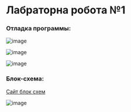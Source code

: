 
# Лабраторна робота №1


### Отладка программы:

![image](https://user-images.githubusercontent.com/93381859/218163493-b8bcec81-b88c-4cb2-bcdc-261e68c9d426.png)

![image](https://user-images.githubusercontent.com/93381859/218164004-ee3c3166-3b17-4c26-a15b-88d1f8fc7751.png)

![image](https://user-images.githubusercontent.com/93381859/218164031-7e1b4201-c458-4b58-8ada-baec7069ed5d.png)


### Блок-схема:
[Сайт блок схем]([../../linux/overview.md#managed-disks](https://lucid.app/lucidchart/01b8c902-9208-4152-9a84-7ae7631c6fb4/edit?beaconFlowId=578CC65C19D3C6AE&invitationId=inv_fecd7e32-e917-4ef1-a166-4283e75710a7&page=0_0#))


![image](https://user-images.githubusercontent.com/93381859/218265018-f4541d74-b6b0-4c10-92d5-27f4a0811e79.png)

